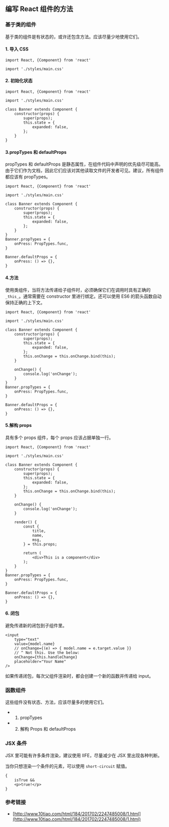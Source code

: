 ## 编写 React 组件的方法

### 基于类的组件

基于类的组件是有状态的，或许还包含方法。应该尽量少地使用它们。

#### 1. 导入 CSS

```
import React, {Component} from 'react'

import './styles/main.css'
```

#### 2. 初始化状态

```
import React, {Component} from 'react'

import './styles/main.css'

class Banner extends Component {
	constructor(props) {
		super(props);
		this.state = {
			expanded: false,
		};
	}
}
```

#### 3.propTypes 和 defaultProps

propTypes 和 defaultProps 是静态属性，在组件代码中声明的优先级尽可能高。由于它们作为文档，因此它们应该对其他读取文件的开发者可见。建议，所有组件都应该有 propTypes。

```
import React, {Component} from 'react'

import './styles/main.css'

class Banner extends Component {
	constructor(props) {
		super(props);
		this.state = {
			expanded: false,
		};
	}
}
Banner.propTypes = {
	onPress: PropTypes.func,
}

Banner.defaultProps = {
	onPress: () => {},
}
```

#### 4.方法

使用类组件，当将方法传递给子组件时，必须确保它们在调用时具有正确的 `_this_`。通常需要在 constructor 里进行绑定。还可以使用 ES6 的箭头函数自动保持正确的上下文。

```
import React, {Component} from 'react'

import './styles/main.css'

class Banner extends Component {
	constructor(props) {
		super(props);
		this.state = {
			expanded: false,
		};
		this.onChange = this.onChange.bind(this);
	}

	onChange() {
		console.log('onChange');
	}
}
Banner.propTypes = {
	onPress: PropTypes.func,
}

Banner.defaultProps = {
	onPress: () => {},
}
```

#### 5.解构 props

具有多个 props 组件，每个 props 应该占据单独一行。

```
import React, {Component} from 'react'

import './styles/main.css'

class Banner extends Component {
	constructor(props) {
		super(props);
		this.state = {
			expanded: false,
		};
		this.onChange = this.onChange.bind(this);
	}

	onChange() {
		console.log('onChange');
	}

	render() {
		const {
			title,
			name,
			msg,
		} = this.props;

		return (
			<div>This is a component</div>
		);
	}
}
Banner.propTypes = {
	onPress: PropTypes.func,
}

Banner.defaultProps = {
	onPress: () => {},
}
```

#### 6. 闭包

避免传递新的闭包到子组件里。

```
<input
	type="text"
	value={model.name}
	// onChange={(e) => { model.name = e.target.value }}
	// ^ Not this. Use the below:
	onChange={this.handleChange}
	placeholder="Your Name"
/>
```

如果传递闭包，每次父组件渲染时，都会创建一个新的函数并传递给 input。

### 函数组件

这些组件没有状态、方法，应该尽量多的使用它们。

* 1. propTypes
* 2. 解构 Props 和 defaultProps

### JSX 条件

JSX 里可能有许多条件渲染，建议使用 IIFE，尽量减少在 JSX 里出现各种判断。

当你只想渲染一个条件的元素，可以使用 `short-circuit` 赋值。

```
{
	isTrue &&
	<p>true!</p>
}
```

### 参考链接
* [http://www.10tiao.com/html/184/201702/2247485008/1.html](http://www.10tiao.com/html/184/201702/2247485008/1.html)
